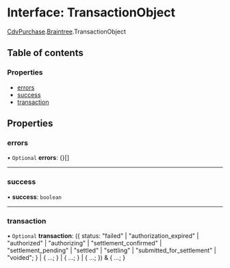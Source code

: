 # Interface: TransactionObject

[CdvPurchase](../modules/CdvPurchase.md).[Braintree](../modules/CdvPurchase.Braintree.md).TransactionObject

## Table of contents

### Properties

- [errors](CdvPurchase.Braintree.TransactionObject.md#errors)
- [success](CdvPurchase.Braintree.TransactionObject.md#success)
- [transaction](CdvPurchase.Braintree.TransactionObject.md#transaction)

## Properties

### errors

• `Optional` **errors**: {}[]

___

### success

• **success**: `boolean`

___

### transaction

• `Optional` **transaction**: (\{ status: "failed" \| "authorization\_expired" \| "authorized" \| "authorizing" \| "settlement\_confirmed" \| "settlement\_pending" \| "settled" \| "settling" \| "submitted\_for\_settlement" \| "voided"; } \| \{ ...; } \| \{ ...; } \| \{ ...; }) & \{ ...; }

